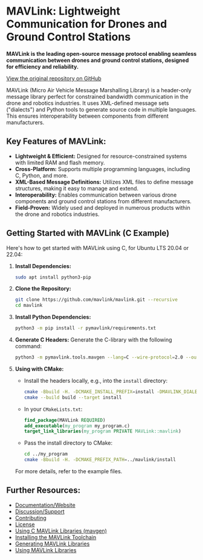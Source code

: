 # MAVLink: Lightweight Communication for Drones and Ground Control Stations

**MAVLink is the leading open-source message protocol enabling seamless communication between drones and ground control stations, designed for efficiency and reliability.**

[View the original repository on GitHub](https://github.com/mavlink/mavlink)

MAVLink (Micro Air Vehicle Message Marshalling Library) is a header-only message library perfect for constrained bandwidth communication in the drone and robotics industries. It uses XML-defined message sets ("dialects") and Python tools to generate source code in multiple languages. This ensures interoperability between components from different manufacturers.

## Key Features of MAVLink:

*   **Lightweight & Efficient:** Designed for resource-constrained systems with limited RAM and flash memory.
*   **Cross-Platform:** Supports multiple programming languages, including C, Python, and more.
*   **XML-Based Message Definitions:** Utilizes XML files to define message structures, making it easy to manage and extend.
*   **Interoperability:** Enables communication between various drone components and ground control stations from different manufacturers.
*   **Field-Proven:** Widely used and deployed in numerous products within the drone and robotics industries.

## Getting Started with MAVLink (C Example)

Here's how to get started with MAVLink using C, for Ubuntu LTS 20.04 or 22.04:

1.  **Install Dependencies:**

    ```bash
    sudo apt install python3-pip
    ```

2.  **Clone the Repository:**

    ```bash
    git clone https://github.com/mavlink/mavlink.git --recursive
    cd mavlink
    ```

3.  **Install Python Dependencies:**

    ```bash
    python3 -m pip install -r pymavlink/requirements.txt
    ```

4.  **Generate C Headers:**
    Generate the C-library with the following command:
    ```bash
    python3 -m pymavlink.tools.mavgen --lang=C --wire-protocol=2.0 --output=generated/include/mavlink/v2.0 message_definitions/v1.0/common.xml
    ```

5.  **Using with CMake:**

    *   Install the headers locally, e.g., into the `install` directory:

        ```bash
        cmake -Bbuild -H. -DCMAKE_INSTALL_PREFIX=install -DMAVLINK_DIALECT=common -DMAVLINK_VERSION=2.0
        cmake --build build --target install
        ```

    *   In your `CMakeLists.txt`:

        ```cmake
        find_package(MAVLink REQUIRED)
        add_executable(my_program my_program.c)
        target_link_libraries(my_program PRIVATE MAVLink::mavlink)
        ```

    *   Pass the install directory to CMake:

        ```bash
        cd ../my_program
        cmake -Bbuild -H. -DCMAKE_PREFIX_PATH=../mavlink/install
        ```

    For more details, refer to the example files.

## Further Resources:

*   [Documentation/Website](https://mavlink.io/en/)
*   [Discussion/Support](https://mavlink.io/en/#support)
*   [Contributing](https://mavlink.io/en/contributing/contributing.html)
*   [License](https://mavlink.io/en/#license)
*   [Using C MAVLink Libraries (mavgen)](https://mavlink.io/en/mavgen_c/)
*   [Installing the MAVLink Toolchain](https://mavlink.io/en/getting_started/installation.html)
*   [Generating MAVLink Libraries](https://mavlink.io/en/getting_started/generate_libraries.html)
*   [Using MAVLink Libraries](https://mavlink.io/en/getting_started/use_libraries.html)